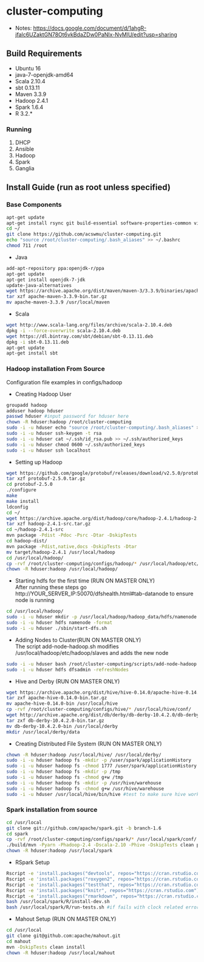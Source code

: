 # cluster-computing

- Notes: https://docs.google.com/document/d/1ahgR-jfalc6UZaktGN78Ot6vkBdaZDw0PaNIx-NyMlU/edit?usp=sharing

## Build Requirements
- Ubuntu 16
- java-7-openjdk-amd64
- Scala 2.10.4
- sbt 0.13.11
- Maven 3.3.9
- Hadoop 2.4.1
- Spark 1.6.4
- R 3.2.*

### Running
1. DHCP
2. Ansible
3. Hadoop
4. Spark
5. Ganglia

## Install Guide (run as root unless specified)

### Base Components
```bash
apt-get update
apt-get install rsync git build-essential software-properties-common vim libssl-dev libcurl4-gnutls-dev cmake r-base r-base-dev zlib1g-dev libcurl4-openssl-dev pandoc
cd ~/
git clone https://github.com/acswmu/cluster-computing.git
echo "source /root/cluster-computing/.bash_aliases" >> ~/.bashrc
chmod 711 /root
```

- Java
```bash
add-apt-repository ppa:openjdk-r/ppa
apt-get update
apt-get install openjdk-7-jdk
update-java-alternatives
wget https://archive.apache.org/dist/maven/maven-3/3.3.9/binaries/apache-maven-3.3.9-bin.tar.gz
tar xzf apache-maven-3.3.9-bin.tar.gz
mv apache-maven-3.3.9 /usr/local/maven
```

- Scala
```bash
wget http://www.scala-lang.org/files/archive/scala-2.10.4.deb
dpkg -i --force-overwrite scala-2.10.4.deb
wget https://dl.bintray.com/sbt/debian/sbt-0.13.11.deb
dpkg -i sbt-0.13.11.deb
apt-get update
apt-get install sbt
```

### Hadoop installation From Source
Configuration file examples in configs/hadoop

- Creating Hadoop User
```bash
groupadd hadoop
adduser hadoop hduser
passwd hduser #input password for hduser here
chown -R hduser:hadoop /root/cluster-computing
sudo -i -u hduser echo "source /root/cluster-computing/.bash_aliases" >> ~/.bashrc
sudo -i -u hduser ssh-keygen -t rsa
sudo -i -u hduser cat ~/.ssh/id_rsa.pub >> ~/.ssh/authorized_keys
sudo -i -u hduser chmod 0600 ~/.ssh/authorized_keys
sudo -i -u hduser ssh localhost
```

- Setting up Hadoop 
```bash
wget https://github.com/google/protobuf/releases/download/v2.5.0/protobuf-2.5.0.tar.gz
tar xzf protobuf-2.5.0.tar.gz
cd protobuf-2.5.0
./configure
make
make install
ldconfig
cd ~/
wget https://archive.apache.org/dist/hadoop/core/hadoop-2.4.1/hadoop-2.4.1-src.tar.gz
tar xzf hadoop-2.4.1-src.tar.gz
cd ~/hadoop-2.4.1-src
mvn package -Pdist -Pdoc -Psrc -Dtar -DskipTests
cd hadoop-dist/
mvn package -Pdist,native,docs -DskipTests -Dtar
mv target/hadoop-2.4.1 /usr/local/hadoop
cd /usr/local/hadoop/
cp -rvf /root/cluster-computing/configs/hadoop/* /usr/local/hadoop/etc/hadoop/
chown -R hduser:hadoop /usr/local/hadoop/
```

- Starting hdfs for the first time (RUN ON MASTER ONLY)
<br>After running these steps go http://YOUR_SERVER_IP:50070/dfshealth.html#tab-datanode to ensure node is running
```bash
cd /usr/local/hadoop/
sudo -i -u hduser mkdir -p /usr/local/hadoop/hadoop_data/hdfs/namenode
sudo -i -u hduser hdfs namenode -format
sudo -i -u hduser ./sbin/start-dfs.sh
```

- Adding Nodes to Cluster(RUN ON MASTER ONLY)
<br> The script add-node-hadoop.sh modifies /usr/local/hadoop/etc/hadoop/slaves and adds the new node
```bash
sudo -i -u hduser bash /root/cluster-computing/scripts/add-node-hadoop.sh NEW_NODES_IP
sudo -i -u hduser hdfs dfsadmin -refreshNodes
```

- Hive and Derby (RUN ON MASTER ONLY)
```bash
wget https://archive.apache.org/dist/hive/hive-0.14.0/apache-hive-0.14.0-bin.tar.gz
tar zxf apache-hive-0.14.0-bin.tar.gz
mv apache-hive-0.14.0-bin /usr/local/hive
cp -rvf /root/cluster-computing/configs/hive/* /usr/local/hive/conf/
wget http://archive.apache.org/dist/db/derby/db-derby-10.4.2.0/db-derby-10.4.2.0-bin.tar.gz
tar zxf db-derby-10.4.2.0-bin.tar.gz
mv db-derby-10.4.2.0-bin /usr/local/derby
mkdir /usr/local/derby/data
```


- Creating Distributed File System (RUN ON MASTER ONLY)
```bash
chown -R hduser:hadoop /usr/local/hive/ /usr/local/derby/
sudo -i -u hduser hadoop fs -mkdir -p /user/spark/applicationHistory
sudo -i -u hduser hadoop fs -chmod 1777 /user/spark/applicationHistory
sudo -i -u hduser hadoop fs -mkdir -p /tmp
sudo -i -u hduser hadoop fs -chmod g+w /tmp
sudo -i -u hduser hadoop fs -mkdir -p /usr/hive/warehouse
sudo -i -u hduser hadoop fs -chmod g+w /usr/hive/warehouse
sudo -i -u hduser /usr/local/hive/bin/hive #test to make sure hive works
```

### Spark installation from source
```bash
cd /usr/local
git clone git://github.com/apache/spark.git -b branch-1.6
cd spark
cp -rvf /root/cluster-computing/configs/spark/* /usr/local/spark/conf/
./build/mvn -Pyarn -Phadoop-2.4 -Dscala-2.10 -Phive -DskipTests clean package
chown -R hduser:hadoop /usr/local/spark
```
- RSpark Setup
```bash
Rscript -e 'install.packages("devtools", repos="https://cran.rstudio.com")'
Rscript -e 'install.packages("roxygen2", repos="https://cran.rstudio.com")'
Rscript -e 'install.packages("testthat", repos="https://cran.rstudio.com")'
Rscript -e 'install.packages("knitr", repos="https://cran.rstudio.com")'
Rscript -e 'install.packages("rmarkdown", repos="https://cran.rstudio.com")'
bash /usr/local/spark/R/install-dev.sh
bash /usr/local/spark/R/run-tests.sh #if fails with clock related error ignore it
```

- Mahout Setup (RUN ON MASTER ONLY)
```bash
cd /usr/local
git clone git@github.com:apache/mahout.git
cd mahout
mvn -DskipTests clean install
chown -R hduser:hadoop /usr/local/mahout
```






